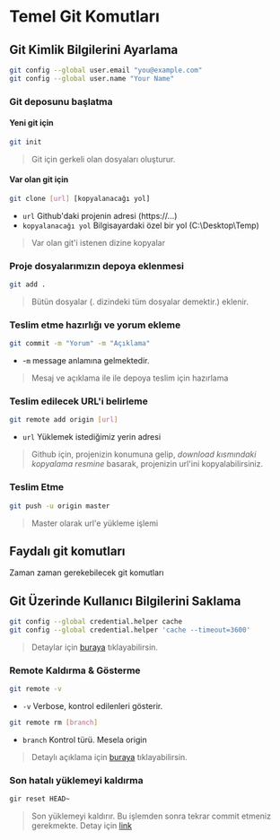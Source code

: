 # Temel Git Komutları

## Git Kimlik Bilgilerini Ayarlama

```bash
git config --global user.email "you@example.com"
git config --global user.name "Your Name"
```

### Git deposunu başlatma

#### Yeni git için

```bash
git init
```

> Git için gerkeli olan dosyaları oluşturur.

#### Var olan git için

```bash
git clone [url] [kopyalanacağı yol]
```
* `url` Github'daki projenin adresi (https://...)
* `kopyalanacağı yol` Bilgisayardaki özel bir yol (C:\Desktop\Temp)

> Var olan git'i istenen dizine kopyalar


### Proje dosyalarımızın depoya eklenmesi

```bash
git add .
```
> Bütün dosyalar (. dizindeki tüm dosyalar demektir.) eklenir.

### Teslim etme hazırlığı ve yorum ekleme

```bash
git commit -m "Yorum" -m "Açıklama"
```
* -`m` message anlamına gelmektedir.

> Mesaj ve açıklama ile ile depoya teslim için hazırlama

### Teslim edilecek URL'i belirleme

```bash
git remote add origin [url]
```

* `url` Yüklemek istediğimiz yerin adresi

> Github için, projenizin konumuna gelip, *download kısmındaki kopyalama resmine* basarak, projenizin url'ini kopyalabilirsiniz.

### Teslim Etme

```bash
git push -u origin master
```

> Master olarak url'e yükleme işlemi

## Faydalı git komutları

Zaman zaman gerekebilecek git komutları

## Git Üzerinde Kullanıcı Bilgilerini Saklama

```bash
git config --global credential.helper cache
git config --global credential.helper 'cache --timeout=3600'
```

> Detaylar için [buraya](https://help.github.com/articles/caching-your-github-password-in-git/) tıklayabilirsin.

### Remote Kaldırma & Gösterme

```bash
git remote -v
```
- `-v` Verbose, kontrol edilenleri gösterir.

```bash
git remote rm [branch]
```

- `branch` Kontrol türü. Mesela origin

> Detaylı açıklama için [buraya](https://help.github.com/articles/removing-a-remote/) tıklayabilirsin.

### Son hatalı yüklemeyi kaldırma

```bash
gir reset HEAD~
```

> Son yüklemeyi kaldırır. Bu işlemden sonra tekrar commit etmeniz gerekmekte. Detay için [link](https://stackoverflow.com/questions/927358/how-do-i-undo-the-most-recent-commits-in-git)
